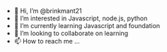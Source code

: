 - 👋 Hi, I’m @brinkmant21
- 👀 I’m interested in Javascript, node.js, python
- 🌱 I’m currently learning Javascript and foundation
- 💞️ I’m looking to collaborate on learning
- 📫 How to reach me ...

<!---
brinkmant21/brinkmant21 is a ✨ special ✨ repository because its `README.md` (this file) appears on your GitHub profile.
You can click the Preview link to take a look at your changes.
--->
